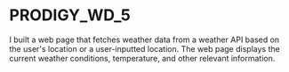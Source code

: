 # PRODIGY_WD_5
I built a web page that fetches weather data from a weather API based on the user's location or a user-inputted location. The web page displays the current weather conditions, temperature, and other relevant information.
